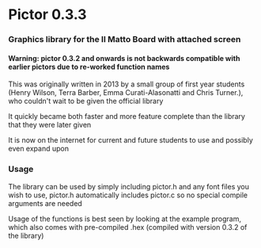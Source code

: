 # Pictor 0.3.3
### Graphics library for the Il Matto Board with attached screen

#### Warning: pictor 0.3.2 and onwards is not backwards compatible with earlier pictors due to re-worked function names

This was originally written in 2013 by a small group of first year students (Henry Wilson, Terra Barber, Emma Curati-Alasonatti and Chris Turner.), who couldn't wait to be given the official library

It quickly became both faster and more feature complete than the library that they were later given

It is now on the internet for current and future students to use and possibly even expand upon

### Usage

The library can be used by simply including pictor.h and any font files you wish to use, pictor.h automatically includes pictor.c so no special compile arguments are needed

Usage of the functions is best seen by looking at the example program, which also comes with pre-compiled .hex (compiled with version 0.3.2 of the library)